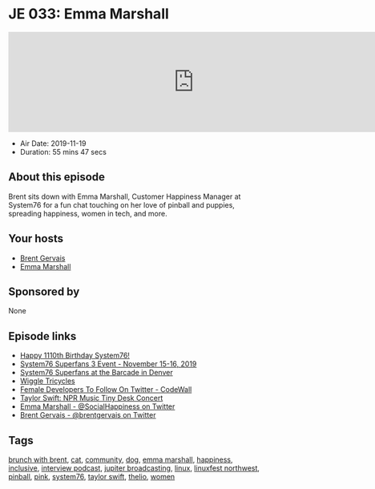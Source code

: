 # JE 033: Emma Marshall

<iframe src="https://player.fireside.fm/v2/WTrMvATU+aUro6GGJ?theme=dark" width="740" height="200" frameborder="0" scrolling="no"></iframe>

* Air Date: 2019-11-19
* Duration: 55 mins 47 secs

## About this episode

Brent sits down with Emma Marshall, Customer Happiness Manager at System76 for a fun chat touching on her love of pinball and puppies, spreading happiness, women in tech, and more.

## Your hosts
* [Brent Gervais](https://extras.show/hosts/brent)
* [Emma Marshall](https://extras.show/guests/emma-marshall)

## Sponsored by

None



## Episode links

  * [Happy 1110th Birthday System76!](https://twitter.com/system76/status/1192631181872959488 "Happy 1110th Birthday System76!")
  * [System76 Superfans 3 Event - November 15-16, 2019](https://blog.system76.com/post/188835953849/winners-of-superfan-3-mission-to-thelio "System76 Superfans 3 Event - November 15-16, 2019")
  * [System76 Superfans at the Barcade in Denver](https://twitter.com/SocialHappiness/status/1195587664398827520 "System76 Superfans at the Barcade in Denver")
  * [Wiggle Tricycles](https://www.youtube.com/watch?v=-Op_YBlQNK8 "Wiggle Tricycles")
  * [Female Developers To Follow On Twitter - CodeWall](https://www.codewall.co.uk/female-developers-to-follow-on-twitter/ "Female Developers To Follow On Twitter - CodeWall")
  * [Taylor Swift: NPR Music Tiny Desk Concert](https://www.youtube.com/watch?v=FvVnP8G6ITs "Taylor Swift: NPR Music Tiny Desk Concert")
  * [Emma Marshall - @SocialHappiness on Twitter](https://twitter.com/SocialHappiness "Emma Marshall - @SocialHappiness on Twitter")
  * [Brent Gervais - @brentgervais on Twitter](https://twitter.com/brentgervais "Brent Gervais - @brentgervais on Twitter")



## Tags

[brunch with brent](https://extras.show/tags/brunch%20with%20brent), [cat](https://extras.show/tags/cat), [community](https://extras.show/tags/community), [dog](https://extras.show/tags/dog), [emma marshall](https://extras.show/tags/emma%20marshall), [happiness](https://extras.show/tags/happiness), [inclusive](https://extras.show/tags/inclusive), [interview podcast](https://extras.show/tags/interview%20podcast), [jupiter broadcasting](https://extras.show/tags/jupiter%20broadcasting), [linux](https://extras.show/tags/linux), [linuxfest northwest](https://extras.show/tags/linuxfest%20northwest), [pinball](https://extras.show/tags/pinball), [pink](https://extras.show/tags/pink), [system76](https://extras.show/tags/system76), [taylor swift](https://extras.show/tags/taylor%20swift), [thelio](https://extras.show/tags/thelio), [women](https://extras.show/tags/women)